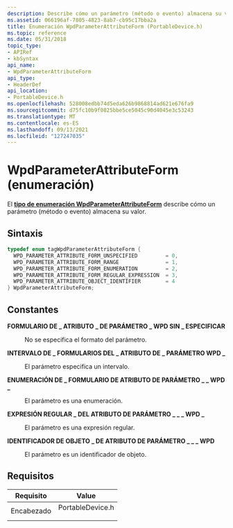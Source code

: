 ```yaml
---
description: Describe cómo un parámetro (método o evento) almacena su valor.
ms.assetid: 066196af-7805-4823-8ab7-cb95c17bba2a
title: Enumeración WpdParameterAttributeForm (PortableDevice.h)
ms.topic: reference
ms.date: 05/31/2018
topic_type:
- APIRef
- kbSyntax
api_name:
- WpdParameterAttributeForm
api_type:
- HeaderDef
api_location:
- PortableDevice.h
ms.openlocfilehash: 528008edbb74d5eda626b9868814ad621e676fa9
ms.sourcegitcommit: d75fc10b9f0825bbe5ce5045c90d4045e3c53243
ms.translationtype: MT
ms.contentlocale: es-ES
ms.lasthandoff: 09/13/2021
ms.locfileid: "127247035"
---
```

# <a name="wpdparameterattributeform-enumeration"></a>WpdParameterAttributeForm (enumeración)

El [**tipo de enumeración WpdParameterAttributeForm**](/previous-versions/windows/hardware/drivers/ff597895(v=vs.85)) describe cómo un parámetro (método o evento) almacena su valor.

## <a name="syntax"></a>Sintaxis


```C++
typedef enum tagWpdParameterAttributeForm { 
  WPD_PARAMETER_ATTRIBUTE_FORM_UNSPECIFIED         = 0,
  WPD_PARAMETER_ATTRIBUTE_FORM_RANGE               = 1,
  WPD_PARAMETER_ATTRIBUTE_FORM_ENUMERATION         = 2,
  WPD_PARAMETER_ATTRIBUTE_FORM_REGULAR_EXPRESSION  = 3,
  WPD_PARAMETER_ATTRIBUTE_OBJECT_IDENTIFIER        = 4
} WpdParameterAttributeForm;
```



## <a name="constants"></a>Constantes

<dl> <dt>

<span id="WPD_PARAMETER_ATTRIBUTE_FORM_UNSPECIFIED"></span><span id="wpd_parameter_attribute_form_unspecified"></span>**FORMULARIO DE \_ ATRIBUTO \_ DE PARÁMETRO \_ WPD SIN \_ ESPECIFICAR**
</dt> <dd>

No se especifica el formato del parámetro.

</dd> <dt>

<span id="WPD_PARAMETER_ATTRIBUTE_FORM_RANGE"></span><span id="wpd_parameter_attribute_form_range"></span>**INTERVALO DE \_ FORMULARIOS DEL \_ ATRIBUTO DE \_ PARÁMETRO WPD \_**
</dt> <dd>

El parámetro especifica un intervalo.

</dd> <dt>

<span id="WPD_PARAMETER_ATTRIBUTE_FORM_ENUMERATION"></span><span id="wpd_parameter_attribute_form_enumeration"></span>**ENUMERACIÓN DE \_ FORMULARIO DE ATRIBUTO DE PARÁMETRO \_ \_ WPD \_**
</dt> <dd>

El parámetro es una enumeración.

</dd> <dt>

<span id="WPD_PARAMETER_ATTRIBUTE_FORM_REGULAR_EXPRESSION"></span><span id="wpd_parameter_attribute_form_regular_expression"></span>**EXPRESIÓN REGULAR \_ DEL ATRIBUTO DE PARÁMETRO \_ \_ \_ WPD \_**
</dt> <dd>

El parámetro es una expresión regular.

</dd> <dt>

<span id="WPD_PARAMETER_ATTRIBUTE_OBJECT_IDENTIFIER"></span><span id="wpd_parameter_attribute_object_identifier"></span>**IDENTIFICADOR DE OBJETO \_ DE ATRIBUTO DE PARÁMETRO \_ \_ \_ WPD**
</dt> <dd>

El parámetro es un identificador de objeto.

</dd> </dl>

## <a name="requirements"></a>Requisitos



| Requisito | Value |
|-------------------|---------------------------------------------------------------------------------------------|
| Encabezado<br/> | <dl> <dt>PortableDevice.h</dt> </dl> |



 

